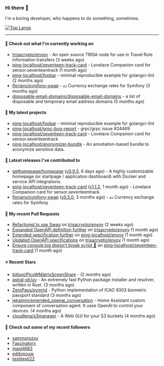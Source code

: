 ### Hi there 👋

I'm a boring developer, who happens to do something, sometimes.

[![Top Langs](https://github-readme-stats.vercel.app/api/top-langs/?username=ping-localhost&langs_count=8&theme=dracula&layout=compact)](https://github.com/anuraghazra/github-readme-stats)

---
#### 👷 Check out what I'm currently working on

- [trisacrypto/envoy](https://github.com/trisacrypto/envoy) - An open source TRISA node for use in Travel Rule information transfers (3 weeks ago)
- [ping-localhost/seventeen-track-card](https://github.com/ping-localhost/seventeen-track-card) - Lovelace Companion card for sensor.seventeentrack (1 month ago)
- [ping-localhost/foobar](https://github.com/ping-localhost/foobar) - minimal reproducible example for golangci-lint (2 months ago)
- [florianv/symfony-swap](https://github.com/florianv/symfony-swap) - :euro: Currency exchange rates for Symfony (3 months ago)
- [disposable-email-domains/disposable-email-domains](https://github.com/disposable-email-domains/disposable-email-domains) - a list of disposable and temporary email address domains (5 months ago)



#### 🌱 My latest projects

- [ping-localhost/foobar](https://github.com/ping-localhost/foobar) - minimal reproducible example for golangci-lint
- [ping-localhost/grpc-bug-report](https://github.com/ping-localhost/grpc-bug-report) - grpc/grpc issue #24469
- [ping-localhost/seventeen-track-card](https://github.com/ping-localhost/seventeen-track-card) - Lovelace Companion card for sensor.seventeentrack
- [ping-localhost/anonymizer-bundle](https://github.com/ping-localhost/anonymizer-bundle) - An annotation-based bundle to anonymize sensitive data.



#### 🔭 Latest releases I've contributed to

- [gethomepage/homepage](https://github.com/gethomepage/homepage) ([v0.9.5](https://github.com/gethomepage/homepage/releases/tag/v0.9.5), 6 days ago) - A highly customizable homepage (or startpage / application dashboard) with Docker and service API integrations.
- [ping-localhost/seventeen-track-card](https://github.com/ping-localhost/seventeen-track-card) ([v1.1.2](https://github.com/ping-localhost/seventeen-track-card/releases/tag/v1.1.2), 1 month ago) - Lovelace Companion card for sensor.seventeentrack
- [florianv/symfony-swap](https://github.com/florianv/symfony-swap) ([v5.5.0](https://github.com/florianv/symfony-swap/releases/tag/v5.5.0), 3 months ago) - :euro: Currency exchange rates for Symfony



#### 🔨 My recent Pull Requests

- [Refactored to use Swag](https://github.com/trisacrypto/envoy/pull/151) on [trisacrypto/envoy](https://github.com/trisacrypto/envoy) (2 weeks ago)
- [Expanded OpenAPI definition further](https://github.com/trisacrypto/envoy/pull/138) on [trisacrypto/envoy](https://github.com/trisacrypto/envoy) (1 month ago)
- [Extended specification further](https://github.com/ping-localhost/envoy/pull/1) on [ping-localhost/envoy](https://github.com/ping-localhost/envoy) (1 month ago)
- [Updated OpenAPI specifications](https://github.com/trisacrypto/envoy/pull/131) on [trisacrypto/envoy](https://github.com/trisacrypto/envoy) (1 month ago)
- [Ensure console.log doesn&#39;t break script 🔧](https://github.com/ping-localhost/seventeen-track-card/pull/12) on [ping-localhost/seventeen-track-card](https://github.com/ping-localhost/seventeen-track-card) (1 month ago)



#### ⭐ Recent Stars

- [bitluni/PicoWMatrixSceenShare](https://github.com/bitluni/PicoWMatrixSceenShare) -  (2 months ago)
- [astral-sh/uv](https://github.com/astral-sh/uv) - An extremely fast Python package installer and resolver, written in Rust. (3 months ago)
- [ZeroPass/pymrtd](https://github.com/ZeroPass/pymrtd) - Python implementation of ICAO 9303 biometric passport standard (3 months ago)
- [jekalmin/extended_openai_conversation](https://github.com/jekalmin/extended_openai_conversation) - Home Assistant custom component of conversation agent. It uses OpenAI to control your devices. (4 months ago)
- [cloudlena/s3manager](https://github.com/cloudlena/s3manager) - A Web GUI for your S3 buckets (4 months ago)



#### 👯 Check out some of my recent followers

- [sammorozov](https://github.com/sammorozov)
- [Fascinatorx](https://github.com/Fascinatorx)
- [manjit683](https://github.com/manjit683)
- [eddypouw](https://github.com/eddypouw)
- [testitesti22](https://github.com/testitesti22)


